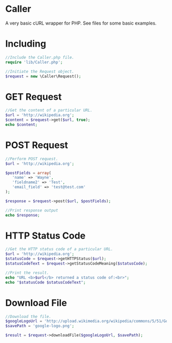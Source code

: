 Caller
======

A very basic cURL wrapper for PHP. See files for some basic examples.

Including
======

```php
//Include the Caller.php file.
require 'lib/Caller.php';

//Initiate the Request object.
$request = new \Caller\Request();
```

GET Request
======

```php
//Get the content of a particular URL.
$url = 'http://wikipedia.org';
$content = $request->get($url, true);
echo $content;
```

POST Request
======

```php
//Perform POST request.
$url = 'http://wikipedia.org';

$postFields = array(
   'name' => 'Wayne',
   'fieldname2' => 'Test',
   'email_field' => 'test@test.com' 
);

$response = $request->post($url, $postFields);

//Print response output
echo $response;
```

HTTP Status Code
======

```php
//Get the HTTP status code of a particular URL.
$url = 'http://wikipedia.org';
$statusCode = $request->getHTTPStatus($url);
$statusCodeText = $request->getStatusCodeMeaning($statusCode);

//Print the result.
echo "URL <b>$url</b> returned a status code of:<br>";
echo "$statusCode $statusCodeText";
```

Download File
======
```php
//Download the file.
$googleLogoUrl = 'http://upload.wikimedia.org/wikipedia/commons/5/51/Google.png';
$savePath = 'google-logo.png';

$result = $request->downloadFile($googleLogoUrl, $savePath);
```
